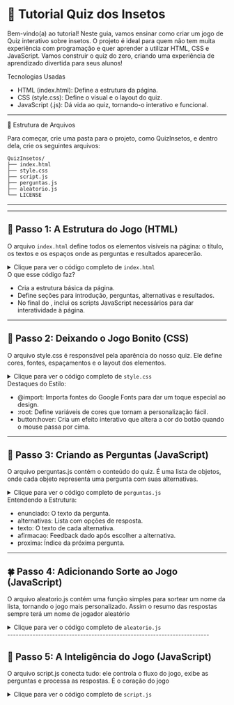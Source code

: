 # 📘 Tutorial Quiz dos Insetos

Bem-vindo(a) ao tutorial! Neste guia, vamos ensinar como criar um jogo
de Quiz interativo sobre insetos. O projeto é ideal para quem não tem
muita experiência com programação e quer aprender a utilizar HTML, CSS e
JavaScript. Vamos construir o quiz do zero, criando uma experiência de
aprendizado divertida para seus alunos!

Tecnologias Usadas

-   HTML (index.html): Define a estrutura da página.
-   CSS (style.css): Define o visual e o layout do quiz.
-   JavaScript (.js): Dá vida ao quiz, tornando-o interativo e
    funcional.

------------------------------------------------------------------------

📂 Estrutura de Arquivos

Para começar, crie uma pasta para o projeto, como QuizInsetos, e dentro
dela, crie os seguintes arquivos:

    QuizInsetos/
    ├── index.html
    ├── style.css
    ├── script.js
    ├── perguntas.js
    ├── aleatorio.js
    └── LICENSE

------------------------------------------------------------------------

---

## 📝 Passo 1: A Estrutura do Jogo (HTML)

O arquivo `index.html` define todos os elementos visíveis na página: o título, os textos e os espaços onde as perguntas e resultados aparecerão.
<details>
<summary>Clique para ver o código completo de <code>index.html</code></summary>

```html
<!DOCTYPE html>
<html lang="pt-br">
<head>
    <meta charset="UTF-8">
    <meta name="viewport" content="width=device-width, initial-scale=1.0">
    <link rel="stylesheet" href="style.css">
    <title>Insetologia</title>
</head>
<body>
    <div class="caixa-principal">
        <h1>O que você sabe sobre os insetos?</h1>
        <div class="tela-inicial">
            <p>Bem-vindo ao Quiz dos Insetos! Prepare-se para mergulhar no fascinante mundo desses pequenos seres...</p>
            <button class="iniciar-btn">Iniciar</button>
        </div>
        <div class="caixa-perguntas"></div>
        <div class="caixa-alternativas"></div>
        <div class="caixa-resultado">
            <p class="texto-resultado"></p>
            <button class="novamente-btn">Jogar Novamente</button>
        </div>
    </div>
    <script type="module" src="js/aleatorio.js"></script>
    <script type="module" src="js/perguntas.js"></script>
    <script type="module" src="js/script.js"></script>
</body>
</html>
```
</details>
O que esse código faz?

-   Cria a estrutura básica da página.
-   Define seções para introdução, perguntas, alternativas e resultados.
-   No final do <body>, inclui os scripts JavaScript necessários para
    dar interatividade à página.

------------------------------------------------------------------------

## 🎨 Passo 2: Deixando o Jogo Bonito (CSS)

O arquivo style.css é responsável pela aparência do nosso quiz. Ele
define cores, fontes, espaçamentos e o layout dos elementos.

<details>
<summary>Clique para ver o código completo de <code>style.css</code></summary>

    @import url('https://fonts.googleapis.com/css2?family=Chakra+Petch:ital,wght@0,300;0,400;0,500;0,600;0,700&family=Inter:wght@100;200;300;400;500;600;700;800;900&display=swap');

    :root{
        --cor-fundo: #d6f3e6;
        --cor-principal: #97b884;
        --cor-secundaria: #212333;
        --cor-destaque: #546459;
        --cor-texto: #eeffd7;
    }

    body {
        background-color: var(--cor-fundo);
        color: var(--cor-texto);
        font-family: 'Inter', sans-serif;
        display: flex;
        justify-content: center;
        align-items: center;
        min-height: 100vh;
    }

    .caixa-principal{
        background-color: var(--cor-principal);
        width: 90%;
        max-width: 600px;
        text-align: center;
        padding: 20px;
    }

    h1, .caixa-perguntas, .caixa-resultado{
        font-family: 'Chakra Petch', sans-serif;
    }

    h1{
        color: var(--cor-destaque);
    }

    button {
        background-color: var(--cor-secundaria);
        color: var(--cor-texto);
        border: none;
        border-radius: 15px;
        padding: 15px;
        transition: background-color 0.3s;
    }

    button:hover{
        background-color: var(--cor-destaque);
        color: var(--cor-principal);
    }

    .caixa-alternativas {
        display: flex;
        flex-direction: column;
        gap: 10px;
    }

    .caixa-resultado {
        display: none;
    }

    .caixa-resultado.mostrar {
        display: block;
    }
</details>
Destaques do Estilo:

-   @import: Importa fontes do Google Fonts para dar um toque especial
    ao design.
-   :root: Define variáveis de cores que tornam a personalização fácil.
-   button:hover: Cria um efeito interativo que altera a cor do botão
    quando o mouse passa por cima.

------------------------------------------------------------------------

## 🤖 Passo 3: Criando as Perguntas (JavaScript)

O arquivo perguntas.js contém o conteúdo do quiz. É uma lista de
objetos, onde cada objeto representa uma pergunta com suas alternativas.

<details> <summary>Clique para ver o código completo de <code>perguntas.js</code></summary>

    
 ```js
export const perguntas = [
    {
        enunciado: "Qual destes insetos é conhecido por sua incrível força?",
        alternativas: [
            {
                texto: "Besouro-rinoceronte",
                afirmacao: ["Você descobriu que o besouro-rinoceronte pode carregar até 850 vezes o seu peso!"],
                proxima: 1
            },
            {
                texto: "Formiga-de-fogo",
                afirmacao: ["Elas são fortes, mas o título vai para outro inseto."],
                proxima: 1
            }
        ]
    },
    {
        enunciado: "Qual inseto é essencial para a polinização de diversas plantas?",
        alternativas: [
            {
                texto: "Abelha",
                afirmacao: ["Você acertou! As abelhas são polinizadores fundamentais."],
                proxima: 2
            },
            {
                texto: "Mosquito",
                afirmacao: ["Não dessa vez... Os mosquitos têm outro papel ecológico."],
                proxima: 2
            }
        ]
    }
];
```
</details>
Entendendo a Estrutura:

-   enunciado: O texto da pergunta.
-   alternativas: Lista com opções de resposta.
-   texto: O texto de cada alternativa.
-   afirmacao: Feedback dado após escolher a alternativa.
-   proxima: Índice da próxima pergunta.

------------------------------------------------------------------------

## 🍀 Passo 4: Adicionando Sorte ao Jogo (JavaScript)

O arquivo aleatorio.js contém uma função simples para sortear um nome da
lista, tornando o jogo mais personalizado. Assim o resumo das respostas sempre terá um nome de jogador aleatório

<details> <summary>Clique para ver o código completo de <code>aleatorio.js</code></summary>

 ```js   
    const nomes = ["Juca", "Margarida", "Alfredo", "Deolane", "Catra", "Pipokinha"];

    export function aleatorio (lista){
        const posicao = Math.floor(Math.random() * lista.length);
        return lista[posicao];
    }

    export const nome = aleatorio(nomes);
```

</details>
------------------------------------------------------------------------

## 🧠 Passo 5: A Inteligência do Jogo (JavaScript)

O arquivo script.js conecta tudo: ele controla o fluxo do jogo, exibe as
perguntas e processa as respostas. É o coração do jogo

<details> <summary>Clique para ver o código completo de <code>script.js</code></summary>

    ```js
    
    import { aleatorio, nome } from './aleatorio.js';
    import { perguntas } from './perguntas.js';

    const caixaPrincipal = document.querySelector(".caixa-principal");
    const caixaPerguntas = document.querySelector(".caixa-perguntas");
    const caixaAlternativas = document.querySelector(".caixa-alternativas");
    const caixaResultado = document.querySelector(".caixa-resultado");
    const textoResultado = document.querySelector(".texto-resultado");
    const botaoJogarNovamente = document.querySelector(".novamente-btn");
    const botaoIniciar = document.querySelector(".iniciar-btn");
    const telaInicial = document.querySelector(".tela-inicial");

    let atual = 0; 
    let perguntaAtual;
    let historiaFinal = "";

    botaoIniciar.addEventListener('click', iniciaJogo);

    function iniciaJogo() {
        atual = 0;
        historiaFinal = "";
        telaInicial.style.display = 'none';
        caixaPerguntas.classList.remove("mostrar");
        caixaAlternativas.classList.remove("mostrar");
        caixaResultado.classList.remove("mostrar");
        mostraPergunta();
    }

    function mostraPergunta() {
        if(atual >= perguntas.length){
            mostraResultado();
            return;
        }
        perguntaAtual = perguntas[atual];
        caixaPerguntas.textContent = perguntaAtual.enunciado;
        caixaAlternativas.textContent = "";
        mostraAlternativas();
    }

    function mostraAlternativas(){
        for(const alternativa of perguntaAtual.alternativas){
            const botaoAlternativas = document.createElement("button");
            botaoAlternativas.textContent = alternativa.texto;
            botaoAlternativas.addEventListener('click', () => processaResposta(alternativa));
            caixaAlternativas.appendChild(botaoAlternativas);
        }
    }

    function processaResposta(alternativa){
        historiaFinal += alternativa.afirmacao.join(' ');
        atual = alternativa.proxima;
        mostraPergunta();
    }

    function mostraResultado() {
        caixaResultado.classList.add("mostrar");
        textoResultado.textContent = historiaFinal || "Você terminou o quiz! Parabéns!";
        botaoJogarNovamente.style.display = 'block';
    }

    botaoJogarNovamente.addEventListener('click', iniciaJogo);
    
```

</details>

